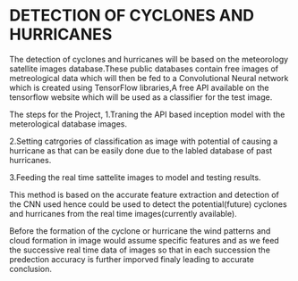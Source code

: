# DETECTION OF CYCLONES AND HURRICANES
The detection of cyclones and hurricanes will be based on the meteorology satellite images database.These public databases contain free images of metreological data which will then be fed to a Convolutional Neural network which is created using TensorFlow libraries,A free API available on the tensorflow website which will be used as a classifier for the test image.

The steps for the Project,
1.Traning the API based inception model with the meterological database images.

2.Setting catrgories of classification as image with potential of causing a hurricane as that can be easily done due to the labled database of past hurricanes.

3.Feeding the real time sattelite images to model and testing results.

This method is based on the accurate feature extraction and detection of the CNN used hence could be used to detect the potential(future) cyclones and hurricanes from the real time images(currently available).

Before the formation of the cyclone or hurricane the wind patterns and cloud formation in image would assume specific features and as we feed the successive real time data of images so that in each succession the predection accuracy is further imporved finaly leading to accurate conclusion.

